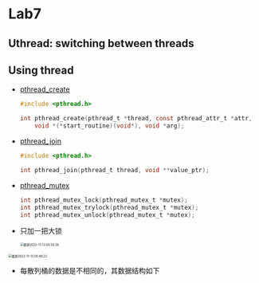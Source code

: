 # Lab7

## Uthread: switching between threads



## Using thread

* [pthread_create](https://pubs.opengroup.org/onlinepubs/007908799/xsh/pthread_create.html)

  ```c
  #include <pthread.h>
  
  int pthread_create(pthread_t *thread, const pthread_attr_t *attr,
      void *(*start_routine)(void*), void *arg);
  ```

* [pthread_join]()

  ```c
  #include <pthread.h>
  
  int pthread_join(pthread_t thread, void **value_ptr);
  

* [pthread_mutex](https://pubs.opengroup.org/onlinepubs/007908799/xsh/pthread_mutex_lock.html)

  ```c
  int pthread_mutex_lock(pthread_mutex_t *mutex);
  int pthread_mutex_trylock(pthread_mutex_t *mutex);
  int pthread_mutex_unlock(pthread_mutex_t *mutex);
  ```



* 只加一把大锁

  <img src="http://cdn.zhengyanchen.cn/img202211130050478.png" alt="截屏2022-11-13 00.50.26" style="zoom:43%;" />

<img src="http://cdn.zhengyanchen.cn/img202211130049837.png" alt="截屏2022-11-13 00.49.22" style="zoom:43%;" />

* 每散列桶的数据是不相同的，其数据结构如下



